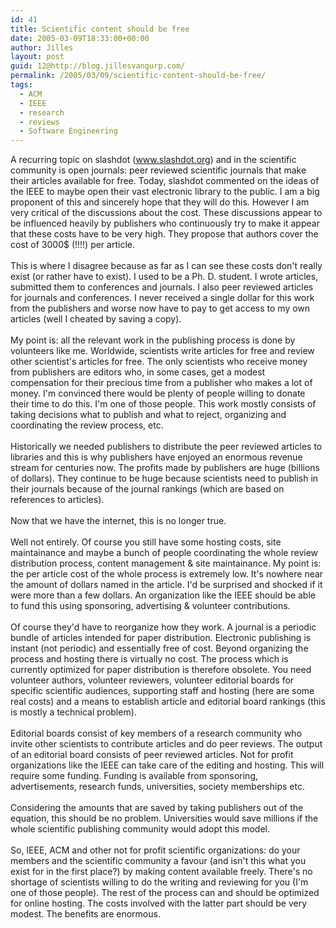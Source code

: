 ```yaml
---
id: 41
title: Scientific content should be free
date: 2005-03-09T18:33:00+00:00
author: Jilles
layout: post
guid: 12@http://blog.jillesvangurp.com/
permalink: /2005/03/09/scientific-content-should-be-free/
tags:
  - ACM
  - IEEE
  - research
  - reviews
  - Software Engineering
---
```

 A recurring topic on slashdot (www.slashdot.org) and in the scientific community is open journals: peer reviewed scientific journals that make their articles available for free. Today, slashdot commented on the ideas of the IEEE to maybe open their vast electronic library to the public. I am a big proponent of this and sincerely hope that they will do this. However I am very critical of the discussions about the cost. These discussions appear to be influenced heavily by publishers who continuously try to make it appear that these costs have to be very high. They propose that authors cover the cost of 3000$ (!!!!) per article. <br />
<br />
This is where I disagree because as far as I can see these costs don't really exist (or rather have to exist). I used to be a Ph. D. student. I wrote articles, submitted them to conferences and journals. I also peer reviewed articles for journals and conferences. I never received a single dollar for this work from the publishers and worse now have to pay to get access to my own articles (well I cheated by saving a copy). <br />
<br />
My point is: all the relevant work in the publishing process is done by volunteers like me. Worldwide, scientists write articles for free and review other scientist's articles for free. The only scientists who receive money from publishers are editors who, in some cases, get a modest compensation for their precious time from a publisher who makes a lot of money. I'm convinced there would be plenty of people willing to donate their time to do this. I'm one of those people. This work mostly consists of taking decisions what to publish and what to reject, organizing and coordinating the review process, etc.<br />
<br />
Historically we needed publishers to distribute the peer reviewed articles to libraries and this is why publishers have enjoyed an enormous revenue stream for centuries now. The profits made by publishers are huge (billions of dollars). They continue to be huge because scientists need to publish in their journals because of the journal rankings (which are based on references to articles).<br />
<br />
Now that we have the internet, this is no longer true.<br />
<br />
Well not entirely. Of course you still have some hosting costs, site maintainance and maybe a bunch of people coordinating the whole review distribution process, content management & site maintainance. My point is: the per article cost of the whole process is extremely low. It's nowhere near the amount of dollars named in the article. I'd be surprised and shocked if it were more than a few dollars. An organization like the IEEE should be able to fund this using sponsoring, advertising & volunteer contributions. <br />
<br />
Of course they'd have to reorganize how they work. A journal is a periodic bundle of articles intended for paper distribution. Electronic publishing is instant (not periodic) and essentially free of cost. Beyond organizing the process and hosting there is virtually no cost. The process which is currently optimized for paper distribution is therefore obsolete. You need volunteer authors, volunteer reviewers, volunteer editorial boards for specific scientific audiences, supporting staff and hosting (here are some real costs) and a means to establish article and editorial board rankings (this is mostly a technical problem). <br />
<br />
Editorial boards consist of key members of a research community who invite other scientists to contribute articles and do peer reviews. The output of an editorial board consists of peer reviewed articles. Not for profit organizations like the IEEE can take care of the editing and hosting. This will require some funding. Funding is available from sponsoring, advertisements, research funds, universities, society memberships etc. <br />
<br />
Considering the amounts that are saved by taking publishers out of the equation, this should be no problem. Universities would save millions if the whole scientific publishing community would adopt this model. <br />
<br />
So, IEEE, ACM and other not for profit scientific organizations: do your members and the scientific community a favour (and isn't this what you exist for in the first place?) by making content available freely. There's no shortage of scientists willing to do the writing and reviewing for you (I'm one of those people). The rest of the process can and should be optimized for online hosting. The costs involved with the latter part should be very modest. The benefits are enormous. 